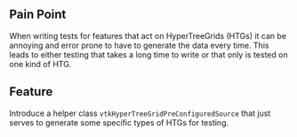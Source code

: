 ## Pain Point
When writing tests for features that act on HyperTreeGrids (HTGs) it can be annoying and error prone to have to generate the data every time. This leads to either testing that takes a long time to write or that only is tested on one kind of HTG.

## Feature
Introduce a helper class `vtkHyperTreeGridPreConfiguredSource` that just serves to generate some specific types of HTGs for testing.
